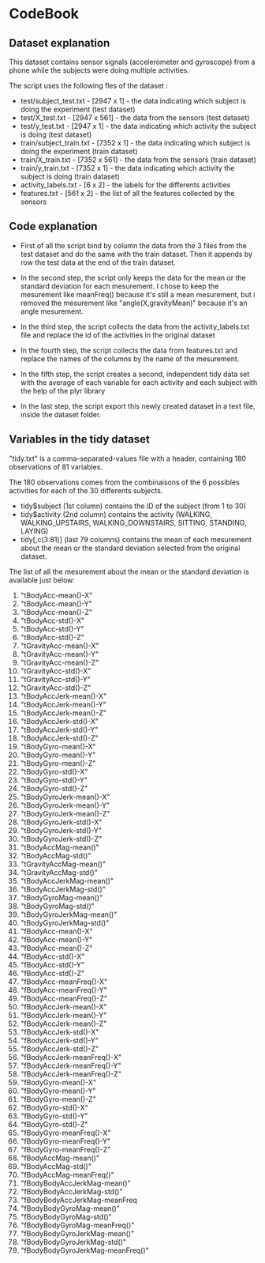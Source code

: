 # CodeBook 

## Dataset explanation

This dataset contains sensor signals (accelerometer and gyroscope) from a phone while the subjects were doing multiple activities.

The script uses the following fles of the dataset : 

* test/subject_test.txt - [2947 x 1] - the data indicating which subject is doing the experiment (test dataset)
* test/X_test.txt - [2947 x 561] - the data from the sensors (test dataset)
* test/y_test.txt - [2947 x 1] - the data indicating which activity the subject is doing (test dataset)
* train/subject_train.txt - [7352 x 1] - the data indicating which subject is doing the experiment (train dataset)
* train/X_train.txt - [7352 x 561] - the data from the sensors (train dataset)
* train/y_train.txt - [7352 x 1] - the data indicating which activity the subject is doing (train dataset)
* activity_labels.txt - [6 x 2] - the labels for the differents activities
* features.txt - [561 x 2] - the list of all the features collected by the sensors

## Code explanation

* First of all the script bind by column the data from the 3 files from the test dataset and do the same with the train dataset. Then it appends by row the test data at the end of the train dataset.

* In the second step, the script only keeps the data for the mean or the standard deviation for each mesurement. I chose to keep the mesurement like meanFreq() because it's still a mean mesurement, but i removed the mesurement like "angle(X,gravityMean)" because it's an angle mesurement.

* In the third step, the script collects the data from the activity_labels.txt file and replace the id of the activities in the original dataset

* In the fourth step, the script collects the data from features.txt and replace the names of the columns by the name of the mesurement.

* In the fifth step, the script creates a second, independent tidy data set with the average of each variable for each activity and each subject with the help of the plyr library

* In the last step, the script export this newly created dataset in a text file, inside the dataset folder.

## Variables in the tidy dataset

"tidy.txt" is a comma-separated-values file with a header, containing 180 observations of 81 variables.

The 180 observations comes from the combinaisons of the 6 possibles activities for each of the 30 differents subjects.

* tidy$subject (1st column) contains the ID of the subject (from 1 to 30)
* tidy$activity (2nd column) contains the activity (WALKING, WALKING_UPSTAIRS, WALKING_DOWNSTAIRS, SITTING, STANDING, LAYING)
* tidy[,c(3:81)] (last 79 columns) contains the mean of each mesurement about the mean or the standard deviation selected from the original dataset.

The list of all the mesurement about the mean or the standard deviation is available just below:

1. "tBodyAcc-mean()-X"
2. "tBodyAcc-mean()-Y"
3. "tBodyAcc-mean()-Z"
4. "tBodyAcc-std()-X"
5. "tBodyAcc-std()-Y"
6. "tBodyAcc-std()-Z"
7. "tGravityAcc-mean()-X"
8. "tGravityAcc-mean()-Y"
9. "tGravityAcc-mean()-Z"
10. "tGravityAcc-std()-X"
11. "tGravityAcc-std()-Y"
12. "tGravityAcc-std()-Z"
13. "tBodyAccJerk-mean()-X"
14. "tBodyAccJerk-mean()-Y"
15. "tBodyAccJerk-mean()-Z"
16. "tBodyAccJerk-std()-X"
17. "tBodyAccJerk-std()-Y"
18. "tBodyAccJerk-std()-Z"
19. "tBodyGyro-mean()-X"
20. "tBodyGyro-mean()-Y"
21. "tBodyGyro-mean()-Z"
22. "tBodyGyro-std()-X"
23. "tBodyGyro-std()-Y"
24. "tBodyGyro-std()-Z"
25. "tBodyGyroJerk-mean()-X"
26. "tBodyGyroJerk-mean()-Y"
27. "tBodyGyroJerk-mean()-Z"
28. "tBodyGyroJerk-std()-X"
29. "tBodyGyroJerk-std()-Y"
30. "tBodyGyroJerk-std()-Z"
31. "tBodyAccMag-mean()"
32. "tBodyAccMag-std()"
33. "tGravityAccMag-mean()"
34. "tGravityAccMag-std()"
35. "tBodyAccJerkMag-mean()"
36. "tBodyAccJerkMag-std()"
37. "tBodyGyroMag-mean()"
38. "tBodyGyroMag-std()"
39. "tBodyGyroJerkMag-mean()"
40. "tBodyGyroJerkMag-std()"
41. "fBodyAcc-mean()-X"
42. "fBodyAcc-mean()-Y"
43. "fBodyAcc-mean()-Z"
44. "fBodyAcc-std()-X"
45. "fBodyAcc-std()-Y"
46. "fBodyAcc-std()-Z"
47. "fBodyAcc-meanFreq()-X"
48. "fBodyAcc-meanFreq()-Y"
49. "fBodyAcc-meanFreq()-Z"
50. "fBodyAccJerk-mean()-X"
51. "fBodyAccJerk-mean()-Y"
52. "fBodyAccJerk-mean()-Z"
53. "fBodyAccJerk-std()-X"
54. "fBodyAccJerk-std()-Y"
55. "fBodyAccJerk-std()-Z"
56. "fBodyAccJerk-meanFreq()-X"
57. "fBodyAccJerk-meanFreq()-Y"
58. "fBodyAccJerk-meanFreq()-Z"
59. "fBodyGyro-mean()-X"
60. "fBodyGyro-mean()-Y"
61. "fBodyGyro-mean()-Z"
62. "fBodyGyro-std()-X"
63. "fBodyGyro-std()-Y"
64. "fBodyGyro-std()-Z"
65. "fBodyGyro-meanFreq()-X"
66. "fBodyGyro-meanFreq()-Y"
67. "fBodyGyro-meanFreq()-Z"
68. "fBodyAccMag-mean()"
69. "fBodyAccMag-std()"
70. "fBodyAccMag-meanFreq()"
71. "fBodyBodyAccJerkMag-mean()"
72. "fBodyBodyAccJerkMag-std()"
73. "fBodyBodyAccJerkMag-meanFreq
74. "fBodyBodyGyroMag-mean()"
75. "fBodyBodyGyroMag-std()"
76. "fBodyBodyGyroMag-meanFreq()"
77. "fBodyBodyGyroJerkMag-mean()"
78. "fBodyBodyGyroJerkMag-std()"
79. "fBodyBodyGyroJerkMag-meanFreq()"